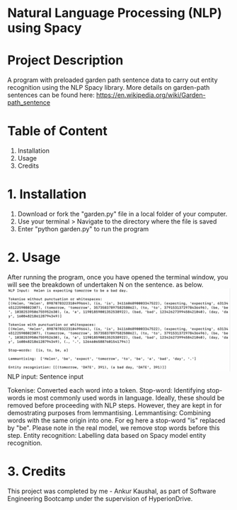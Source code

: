 # Natural Language Processing (NLP) using Spacy

# Project Description
A program with preloaded garden path sentence data to carry out entity recognition using the NLP Spacy library.
More details on garden-path sentences can be found here: https://en.wikipedia.org/wiki/Garden-path_sentence

# Table of Content
1. Installation
1. Usage
1. Credits

# 1. Installation
1. Download or fork the "garden.py" file in a local folder of your
computer.
2. Use your terminal > Navigate to the directory where the file is saved
3. Enter "python garden.py" to run the program

# 2. Usage
After running the program, once you have opened the terminal window, you will
see the breakdown of undertaken N on the sentence.
as below.
![Option 1](/pictures/output.png)
NLP input: Sentence input

Tokenise: Converted each word into a token.
Stop-word: Identifying stop-words ie most commonly used words in language. Ideally, these should be removed before proceeding with NLP steps. However, they are kept in for demostrating purposes from lemmantising.
Lemmantising: Combining words with the same origin into one. For eg here a stop-word "is" replaced by "be". Please note in the real model, we remove stop words before this step.
Entity recognition: Labelling data based on Spacy model entity recognition.

# 3. Credits
This project was completed by me -  Ankur Kaushal, as part of Software Engineering
Bootcamp under the supervision of HyperionDrive.
